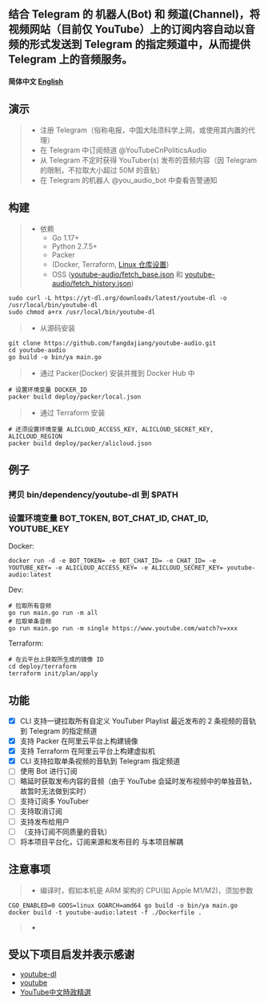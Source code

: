 ## 结合 Telegram 的 机器人(Bot) 和 频道(Channel)，将视频网站（目前仅 YouTube）上的订阅内容自动以音频的形式发送到 Telegram 的指定频道中，从而提供 Telegram 上的音频服务。

#### 简体中文 [English](/docs/en_US/README.md)

## 演示
> * 注册 Telegram（俗称电报，中国大陆须科学上网，或使用其内置的代理）
> * 在 Telegram 中订阅频道 @YouTubeCnPoliticsAudio
> * 从 Telegram 不定时获得 YouTuber(s) 发布的音频内容（因 Telegram 的限制，不拉取大小超过 50M 的音轨）
> * 在 Telegram 的机器人 @you_audio_bot 中查看告警通知

## 构建
> * 依赖
>   * Go 1.17+
>   * Python 2.7.5+
>   * Packer
>   * (Docker, Terraform, [Linux 仓库设置](https://www.hashicorp.com/blog/announcing-the-hashicorp-linux-repository))
>   * OSS ([youtube-audio/fetch_base.json](https://youtube-audio.oss-cn-hongkong.aliyuncs.com/fetch_base.json) 和 [youtube-audio/fetch_history.json](https://youtube-audio.oss-cn-hongkong.aliyuncs.com/fetch_history.json))
```shell
sudo curl -L https://yt-dl.org/downloads/latest/youtube-dl -o /usr/local/bin/youtube-dl
sudo chmod a+rx /usr/local/bin/youtube-dl
```
> * 从源码安装
```shell
git clone https://github.com/fangdajiang/youtube-audio.git
cd youtube-audio
go build -o bin/ya main.go
```
> * 通过 Packer(Docker) 安装并推到 Docker Hub 中
```shell
# 设置环境变量 DOCKER_ID
packer build deploy/packer/local.json
```
> * 通过 Terraform 安装
```shell
# 还须设置环境变量 ALICLOUD_ACCESS_KEY, ALICLOUD_SECRET_KEY, ALICLOUD_REGION
packer build deploy/packer/alicloud.json
```

## 例子
### 拷贝 bin/dependency/youtube-dl 到 $PATH
### 设置环境变量 BOT_TOKEN, BOT_CHAT_ID, CHAT_ID, YOUTUBE_KEY
Docker:
```shell
docker run -d -e BOT_TOKEN= -e BOT_CHAT_ID= -e CHAT_ID= -e YOUTUBE_KEY= -e ALICLOUD_ACCESS_KEY= -e ALICLOUD_SECRET_KEY= youtube-audio:latest
```
Dev:
```shell
# 拉取所有音频
go run main.go run -m all
# 拉取单条音频
go run main.go run -m single https://www.youtube.com/watch?v=xxx
```
Terraform:
```shell
# 在云平台上获取所生成的镜像 ID
cd deploy/terraform
terraform init/plan/apply
```

## 功能
- [x] CLI 支持一键拉取所有自定义 YouTuber Playlist 最近发布的 2 条视频的音轨到 Telegram 的指定频道
- [x] 支持 Packer 在阿里云平台上构建镜像
- [x] 支持 Terraform 在阿里云平台上构建虚拟机
- [x] CLI 支持拉取单条视频的音轨到 Telegram 指定频道
- [ ] 使用 Bot 进行订阅
- [ ] 略延时获取发布内容的音频（由于 YouTube 会延时发布视频中的单独音轨，故暂时无法做到实时）
- [ ] 支持订阅多 YouTuber
- [ ] 支持取消订阅
- [ ] 支持发布给用户
- [ ] （支持订阅不同质量的音轨）
- [ ] 将本项目平台化，订阅来源和发布目的 与本项目解耦

## 注意事项
> * 编译时，假如本机是 ARM 架构的 CPU(如 Apple M1/M2)，须加参数
```shell
CGO_ENABLED=0 GOOS=linux GOARCH=amd64 go build -o bin/ya main.go
docker build -t youtube-audio:latest -f ./Dockerfile .
```
> *

## 受以下项目启发并表示感谢
* [youtube-dl](https://github.com/ytdl-org/youtube-dl)
* [youtube](https://github.com/kkdai/youtube)
* [YouTube中文時政精選](https://t.me/YouTubePoliTalk)
